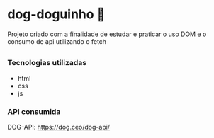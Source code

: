# dog-doguinho 🐶

Projeto criado com a finalidade de estudar e praticar o uso DOM e o consumo de api utilizando o fetch

##

### Tecnologias utilizadas 

* html
* css
* js

### API consumida

DOG-API: https://dog.ceo/dog-api/
